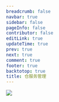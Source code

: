```yaml
---
breadcrumb: false
navbar: true
sidebar: false
pageInfo: false
contributor: false
editLink: true
updateTime: true
prev: true
next: true
comment: true
footer: true
backtotop: true
title: 仓服务管理
---
```


![](https://img.springlearn.cn/blog/30b59e08e1427ad8f1bb46ba59717489.png)

